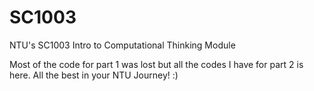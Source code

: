 # SC1003
NTU's SC1003 Intro to Computational Thinking Module


Most of the code for part 1 was lost but all the codes I have for part 2 is here. All the best in your NTU Journey! :)
